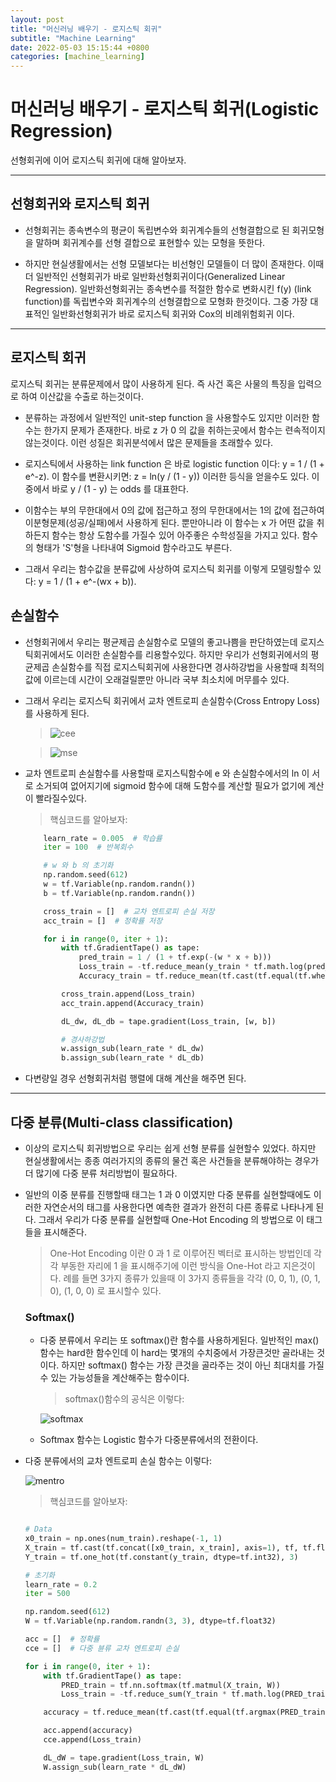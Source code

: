 ```yaml
---
layout: post
title: "머신러닝 배우기 - 로지스틱 회귀"
subtitle: "Machine Learning"
date: 2022-05-03 15:15:44 +0800
categories: [machine_learning]
---
```


# 머신러닝 배우기 - 로지스틱 회귀(Logistic Regression)

선형회귀에 이어 로지스틱 회귀에 대해 알아보자.

***

## 선형회귀와 로지스틱 회귀

* 선형회귀는 종속변수의 평균이 독립변수와 회귀계수들의 선형결합으로 된 회귀모형을 말하며 회귀계수를 선형 결합으로 표현할수 있는 모형을 뜻한다.

* 하지만 현실생활에서는 선형 모델보다는 비선형인 모델들이 더 많이 존재한다. 이때 더 일반적인 선형회귀가 바로 일반화선형회귀이다(Generalized Linear Regression). 일반화선형회귀는 종속변수를 적절한 함수로 변화시킨 f(y) (link function)를 독립변수와 회귀계수의 선형결합으로 모형화 한것이다. 그중 가장 대표적인 일반화선형회귀가 바로 로지스틱 회귀와 Cox의 비례위험회귀 이다.

***

## 로지스틱 회귀

로지스틱 회귀는 분류문제에서 많이 사용하게 된다. 즉 사건 혹은 사물의 특징을 입력으로 하여 이산값을 수출로 하는것이다.

* 분류하는 과정에서 일반적인 unit-step function 을 사용할수도 있지만 이러한 함수는 한가지 문제가 존재한다. 바로 z 가 0 의 값을 취하는곳에서 함수는 련속적이지 않는것이다. 이런 성질은 회귀분석에서 많은 문제들을 초래할수 있다.

* 로지스틱에서 사용하는 link function 은 바로 logistic function 이다: y = 1 / (1 + e^-z). 이 함수를 변환시키면: z = ln(y / (1 - y)) 이러한 등식을 얻을수도 있다. 이중에서 바로 y / (1 - y) 는 odds 를 대표한다.

* 이함수는 부의 무한대에서 0의 값에 접근하고 정의 무한대에서는 1의 값에 접근하여 이분형문제(성공/실패)에서 사용하게 된다. 뿐만아니라 이 함수는 x 가 어떤 값을 취하든지 함수는 항상 도함수를 가질수 있어 아주좋은 수학성질을 가지고 있다. 함수의 형태가 'S'형을 나타내여 Sigmoid 함수라고도 부른다.

* 그래서 우리는 함수값을 분류값에 사상하여 로지스틱 회귀를 이렇게 모델링할수 있다: y = 1 / (1 + e^-(wx + b)).

## 손실함수

* 선형회귀에서 우리는 평균제곱 손실함수로 모델의 좋고나쁨을 판단하였는데 로지스틱회귀에서도 이러한 손실함수를 리용할수있다. 하지만 우리가 선형회귀에서의 평균제곱 손실함수를 직접 로지스틱회귀에 사용한다면 경사하강법을 사용할때 최적의 값에 이르는데 시간이 오래걸릴뿐만 아니라 국부 최소치에 머무를수 있다.

* 그래서 우리는 로지스틱 회귀에서 교차 엔트로피 손실함수(Cross Entropy Loss)를 사용하게 된다.

    > ![cee](01)

    > ![mse](02)

* 교차 엔트로피 손실함수를 사용할때 로지스틱함수에 e 와 손실함수에서의 ln 이 서로 소거되여 없어지기에 sigmoid 함수에 대해 도함수를 계산할 필요가 없기에 계산이 빨라질수있다.

    >핵심코드를 알아보자:
    ```python
        learn_rate = 0.005  # 학습률
        iter = 100  # 반복회수

        # w 와 b 의 초기화
        np.random.seed(612)
        w = tf.Variable(np.random.randn())
        b = tf.Variable(np.random.randn())

        cross_train = []  # 교차 엔트로피 손실 저장
        acc_train = []  # 정확률 저장

        for i in range(0, iter + 1):
            with tf.GradientTape() as tape:
                pred_train = 1 / (1 + tf.exp(-(w * x + b)))
                Loss_train = -tf.reduce_mean(y_train * tf.math.log(pred_train) + (1 - y_train) * tf.math.log(1 - pred_train))
                Accuracy_train = tf.reduce_mean(tf.cast(tf.equal(tf.where(pred_train < 0.5, 0, 1), y_train), tf.float32))

            cross_train.append(Loss_train)
            acc_train.append(Accuracy_train)

            dL_dw, dL_db = tape.gradient(Loss_train, [w, b])

            # 경사하강법
            w.assign_sub(learn_rate * dL_dw)
            b.assign_sub(learn_rate * dL_db)
 
    ```

* 다변량일 경우 선형회귀처럼 행렬에 대해 계산을 해주면 된다.

***

## 다중 분류(Multi-class classification)

* 이상의 로지스틱 회귀방법으로 우리는 쉽게 선형 분류를 실현할수 있었다. 하지만 현실생활에서는 종종 여러가지의 종류의 물건 혹은 사건들을 분류해야하는 경우가 더 많기에 다중 분류 처리방법이 필요하다.

* 일반의 이중 분류를 진행할때 태그는 1 과 0 이였지만 다중 분류를 실현할때에도 이러한 자연순서의 태그를 사용한다면 예측한 결과가 완전히 다른 종류로 나타나게 된다. 그래서 우리가 다중 분류를 실현할때 One-Hot Encoding 의 방법으로 이 태그들을 표시해준다.

    > One-Hot Encoding 이란 0 과 1 로 이루어진 벡터로 표시하는 방법인데 각각 부동한 자리에 1 을 표시해주기에 이런 방식을 One-Hot 라고 지은것이다.
    > 례를 들면 3가지 종류가 있을때 이 3가지 종류들을 각각 (0, 0, 1), (0, 1, 0), (1, 0, 0) 로 표시할수 있다.

    ### Softmax()

    * 다중 분류에서 우리는 또 softmax()란 함수를 사용하게된다. 일반적인 max()함수는 hard한 함수인데 이 hard는 몇개의 수치중에서 가장큰것만 골라내는 것이다. 하지만 softmax() 함수는 가장 큰것을 골라주는 것이 아닌 최대치를 가질수 있는 가능성들을 계산해주는 함수이다.

        > softmax()함수의 공식은 이렇다:

        ![softmax](03)

    * Softmax 함수는 Logistic 함수가 다중분류에서의 전환이다.

* 다중 분류에서의 교차 엔트로피 손실 함수는 이렇다:
  
    ![mentro](04)

    >핵심코드를 알아보자:
    ```python

    # Data
    x0_train = np.ones(num_train).reshape(-1, 1)
    X_train = tf.cast(tf.concat([x0_train, x_train], axis=1), tf, tf.float32)
    Y_train = tf.one_hot(tf.constant(y_train, dtype=tf.int32), 3)

    # 초기화
    learn_rate = 0.2
    iter = 500

    np.random.seed(612)
    W = tf.Variable(np.random.randn(3, 3), dtype=tf.float32)

    acc = []  # 정확률
    cce = []  # 다중 뷴류 교차 엔트로피 손실

    for i in range(0, iter + 1):
        with tf.GradientTape() as tape:
            PRED_train = tf.nn.softmax(tf.matmul(X_train, W))
            Loss_train = -tf.reduce_sum(Y_train * tf.math.log(PRED_train)) / num_train

        accuracy = tf.reduce_mean(tf.cast(tf.equal(tf.argmax(PRED_train.numpy(), axis=1), y_train), tf.float32))

        acc.append(accuracy)
        cce.append(Loss_train)

        dL_dW = tape.gradient(Loss_train, W)
        W.assign_sub(learn_rate * dL_dW)
    ```
